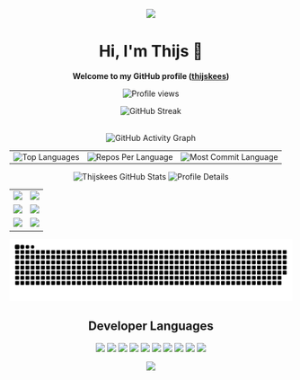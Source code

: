 <p align="center">
<img src="https://capsule-render.vercel.app/api?type=waving&color=6FC7E1&height=100&width=300&section=header"/>
</p>

<h1 align="center">Hi, I'm Thijs 👋</h1>
<p align="center">
  <b>Welcome to my GitHub profile (<a href="https://github.com/thijskees">thijskees</a>)</b>
</p>

<p align="center">
  <img src="https://komarev.com/ghpvc/?username=thijskees&color=blue&style=flat-square&label=Profile+Views" alt="Profile views" width="200" height="35">
</p>

<div align="center">

<picture> <source media="(prefers-color-scheme: dark)" srcset="https://nirzak-streak-stats.vercel.app?user=Thijskees&theme=dark&hide_border=true&background=00000000&ring=1E90FF&fire=1E90FF&currStreakLabel=1E90FF&sideNums=1E90FF&sideLabels=1E90FF&dates=1E90FF" /> <img src="https://nirzak-streak-stats.vercel.app?user=Thijskees&theme=dark&hide_border=true&background=00000000&ring=1E90FF&fire=1E90FF&currStreakLabel=1E90FF&sideNums=1E90FF&sideLabels=1E90FF&dates=1E90FF" alt="GitHub Streak" /> </picture>

<br>

<img src="https://github-readme-activity-graph.vercel.app/graph?username=Thijskees&custom_title=Thijskees%20GitHub%20Activity%20Graph&hide_border=true&border_radius=15&bg_color=00000000&color=1E90FF&line=1E90FF&point=1E90FF&area_color=00000000&title_color=1E90FF&area=true" alt="GitHub Activity Graph" />

<br>

<table> <tr> <td> <img src="https://github-readme-stats.vercel.app/api/top-langs/?username=Thijskees&hide=html&hide_border=true&layout=compact&langs_count=8&theme=github-dark&bg_color=00000000" alt="Top Languages"> </td> <td> <img src="https://github-profile-summary-cards.vercel.app/api/cards/repos-per-language?username=Thijskees&theme=github_dark&hide_border=true&bg_color=00000000" alt="Repos Per Language"> </td> <td> <img src="https://github-profile-summary-cards.vercel.app/api/cards/most-commit-language?username=Thijskees&theme=github_dark&hide_border=true&bg_color=00000000" alt="Most Commit Language"> </td> </tr> </table>

<img src="https://github-readme-stats.vercel.app/api?username=Thijskees&hide_border=true&border_radius=15&show_icons=true&theme=github-dark&bg_color=00000000" alt="Thijskees GitHub Stats">

<img src="https://github-profile-summary-cards.vercel.app/api/cards/profile-details?username=Thijskees&theme=github_dark&hide_border=true&bg_color=00000000" alt="Profile Details">

</div>

<div align="center"> <table> <tr> <td> <a href="https://github.com/Thijskees/discordbot"> <img src="https://github-readme-stats.vercel.app/api/pin/?username=Thijskees&repo=folderrenamer&theme=github-dark&hide_border=true&border_radius=15&bg_color=00000000" /> </a> </td> <td> <a href="https://github.com/Thijskees/Thijskees"> <img src="https://github-readme-stats.vercel.app/api/pin/?username=Thijskees&repo=Weather-3d-ai-app&theme=github-dark&hide_border=true&border_radius=15&bg_color=00000000" /> </a> </td> </tr> <tr> <td> <a href="https://github.com/Thijskees/moviedjangoai"> <img src="https://github-readme-stats.vercel.app/api/pin/?username=Thijskees&repo=moviedjangoai&theme=github-dark&hide_border=true&border_radius=15&bg_color=00000000" /> </a> </td> <td> <a href="https://github.com/Thijskees/speech-to-text"> <img src="https://github-readme-stats.vercel.app/api/pin/?username=Thijskees&repo=speech-to-text&theme=github-dark&hide_border=true&border_radius=15&bg_color=00000000" /> </a> </td> </tr> <tr> <td> <a href="https://github.com/Thijskees/SmolLM"> <img src="https://github-readme-stats.vercel.app/api/pin/?username=Thijskees&repo=SmolLM&theme=github-dark&hide_border=true&border_radius=15&bg_color=00000000" /> </a> </td> <td> <a href="https://github.com/Thijskees/Llama-3.2_running_locally"> <img src="https://github-readme-stats.vercel.app/api/pin/?username=Thijskees&repo=Llama-3.2_running_locally&theme=github-dark&hide_border=true&border_radius=15&bg_color=00000000" /> </a> </td> </tr> </table> </div>
<picture>
  <source media="(prefers-color-scheme: dark)" srcset="https://raw.githubusercontent.com/platane/platane/output/github-contribution-grid-snake-dark.svg">
  <source media="(prefers-color-scheme: light)" srcset="https://raw.githubusercontent.com/platane/platane/output/github-contribution-grid-snake.svg">
  <img alt="github contribution grid snake animation" src="https://raw.githubusercontent.com/platane/platane/output/github-contribution-grid-snake.svg">
</picture>
<h2 align="center">Developer Languages</h2>
<p align="center">
  <img src="https://img.shields.io/badge/html5-%23E34F26.svg?style=for-the-badge&logo=html5&logoColor=white"/>
  <img src="https://img.shields.io/badge/javascript-%23323330.svg?style=for-the-badge&logo=javascript&logoColor=%23F7DF1E"/>
  <img src="https://img.shields.io/badge/lua-%232C2D72.svg?style=for-the-badge&logo=lua&logoColor=white"/>
  <img src="https://img.shields.io/badge/php-%23777BB4.svg?style=for-the-badge&logo=php&logoColor=white"/>
  <img src="https://img.shields.io/badge/python-3670A0?style=for-the-badge&logo=python&logoColor=ffdd54"/>
  <img src="https://img.shields.io/badge/typescript-%23007ACC.svg?style=for-the-badge&logo=typescript&logoColor=white"/>
  <img src="https://img.shields.io/badge/vercel-%23000000.svg?style=for-the-badge&logo=vercel&logoColor=white"/>
  <img src="https://img.shields.io/badge/node.js-6DA55F?style=for-the-badge&logo=node.js&logoColor=white"/>
  <img src="https://img.shields.io/badge/Next-black?style=for-the-badge&logo=next.js&logoColor=white"/>
  <img src="https://img.shields.io/badge/mysql-4479A1.svg?style=for-the-badge&logo=mysql&logoColor=white"/>
</p>

<p align="center">
<img src="https://capsule-render.vercel.app/api?type=waving&color=6FC7E1&height=100&width=300&section=footer"/>
</p>
